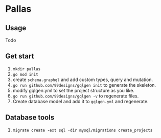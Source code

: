 # Pallas

## Usage
Todo
## Get start
1. `mkdir pallas`
2. `go mod init`
3. create `schema.graphql` and add custom types, query and mutation.
4. `go run github.com/99designs/gqlgen init` to generate the skeleton.
5. modify gqlgen.yml to set the project structure as you like.
6. `go run github.com/99designs/gqlgen -v` to regenerate files.
7. Create database model and add it to `gqlgen.yml` and regenerate.

## Database tools
1. `migrate create -ext sql -dir mysql/migrations create_projects`
